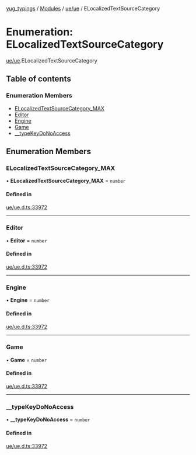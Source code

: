 [yug_typings](../README.md) / [Modules](../modules.md) / [ue/ue](../modules/ue_ue.md) / ELocalizedTextSourceCategory

# Enumeration: ELocalizedTextSourceCategory

[ue/ue](../modules/ue_ue.md).ELocalizedTextSourceCategory

## Table of contents

### Enumeration Members

- [ELocalizedTextSourceCategory\_MAX](ue_ue.ELocalizedTextSourceCategory.md#elocalizedtextsourcecategory_max)
- [Editor](ue_ue.ELocalizedTextSourceCategory.md#editor)
- [Engine](ue_ue.ELocalizedTextSourceCategory.md#engine)
- [Game](ue_ue.ELocalizedTextSourceCategory.md#game)
- [\_\_typeKeyDoNoAccess](ue_ue.ELocalizedTextSourceCategory.md#__typekeydonoaccess)

## Enumeration Members

### ELocalizedTextSourceCategory\_MAX

• **ELocalizedTextSourceCategory\_MAX** = `number`

#### Defined in

[ue/ue.d.ts:33972](https://github.com/YugMetaverse/yug_typings/blob/25cad34/ue/ue.d.ts#L33972)

___

### Editor

• **Editor** = `number`

#### Defined in

[ue/ue.d.ts:33972](https://github.com/YugMetaverse/yug_typings/blob/25cad34/ue/ue.d.ts#L33972)

___

### Engine

• **Engine** = `number`

#### Defined in

[ue/ue.d.ts:33972](https://github.com/YugMetaverse/yug_typings/blob/25cad34/ue/ue.d.ts#L33972)

___

### Game

• **Game** = `number`

#### Defined in

[ue/ue.d.ts:33972](https://github.com/YugMetaverse/yug_typings/blob/25cad34/ue/ue.d.ts#L33972)

___

### \_\_typeKeyDoNoAccess

• **\_\_typeKeyDoNoAccess** = `number`

#### Defined in

[ue/ue.d.ts:33972](https://github.com/YugMetaverse/yug_typings/blob/25cad34/ue/ue.d.ts#L33972)
